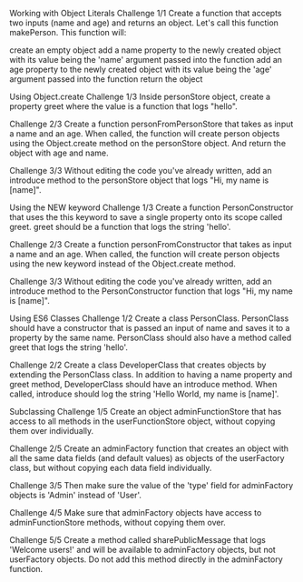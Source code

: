 Working with Object Literals
Challenge 1/1
Create a function that accepts two inputs (name and age) and returns an object. Let's call this function makePerson. This function will:

create an empty object
add a name property to the newly created object with its value being the 'name' argument passed into the function
add an age property to the newly created object with its value being the 'age' argument passed into the function
return the object

Using Object.create
Challenge 1/3
Inside personStore object, create a property greet where the value is a function that logs "hello".

Challenge 2/3
Create a function personFromPersonStore that takes as input a name and an age. When called, the function will create person objects using the Object.create method on the personStore object. And return the object with age and name.

Challenge 3/3
Without editing the code you've already written, add an introduce method to the personStore object that logs "Hi, my name is [name]".

Using the NEW keyword
Challenge 1/3
Create a function PersonConstructor that uses the this keyword to save a single property onto its scope called greet. greet should be a function that logs the string 'hello'.

Challenge 2/3
Create a function personFromConstructor that takes as input a name and an age. When called, the function will create person objects using the new keyword instead of the Object.create method.

Challenge 3/3
Without editing the code you've already written, add an introduce method to the PersonConstructor function that logs "Hi, my name is [name]".

Using ES6 Classes
Challenge 1/2
Create a class PersonClass. PersonClass should have a constructor that is passed an input of name and saves it to a property by the same name. PersonClass should also have a method called greet that logs the string 'hello'.

Challenge 2/2
Create a class DeveloperClass that creates objects by extending the PersonClass class. In addition to having a name property and greet method, DeveloperClass should have an introduce method. When called, introduce should log the string 'Hello World, my name is [name]'.

Subclassing
Challenge 1/5
Create an object adminFunctionStore that has access to all methods in the userFunctionStore object, without copying them over individually.

Challenge 2/5
Create an adminFactory function that creates an object with all the same data fields (and default values) as objects of the userFactory class, but without copying each data field individually.

Challenge 3/5
Then make sure the value of the 'type' field for adminFactory objects is 'Admin' instead of 'User'.

Challenge 4/5
Make sure that adminFactory objects have access to adminFunctionStore methods, without copying them over.

Challenge 5/5
Create a method called sharePublicMessage that logs 'Welcome users!' and will be available to adminFactory objects, but not userFactory objects. Do not add this method directly in the adminFactory function.
